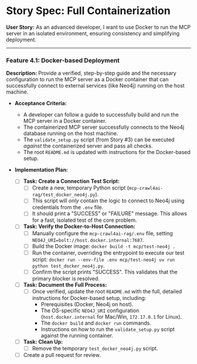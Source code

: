 # Story Spec: Full Containerization

**User Story:** As an advanced developer, I want to use Docker to run the MCP server in an isolated environment, ensuring consistency and simplifying deployment.

---

### Feature 4.1: Docker-based Deployment

**Description:** Provide a verified, step-by-step guide and the necessary configuration to run the MCP server as a Docker container that can successfully connect to external services (like Neo4j) running on the host machine.

*   **Acceptance Criteria:**
    *   A developer can follow a guide to successfully build and run the MCP server in a Docker container.
    *   The containerized MCP server successfully connects to the Neo4j database running on the host machine.
    *   The `validate_setup.py` script (from Story #3) can be executed *against* the containerized server and pass all checks.
    *   The root `README.md` is updated with instructions for the Docker-based setup.

*   **Implementation Plan:**
    - [ ] **Task: Create a Connection Test Script:**
        - [ ] Create a new, temporary Python script (`mcp-crawl4ai-rag/test_docker_neo4j.py`).
        - [ ] This script will *only* contain the logic to connect to Neo4j using credentials from the `.env` file.
        - [ ] It should print a "SUCCESS" or "FAILURE" message. This allows for a fast, isolated test of the core problem.
    - [ ] **Task: Verify the Docker-to-Host Connection:**
        - [ ] Manually configure the `mcp-crawl4ai-rag/.env` file, setting `NEO4J_URI=bolt://host.docker.internal:7687`.
        - [ ] Build the Docker image: `docker build -t mcp/test-neo4j .`
        - [ ] Run the container, overriding the entrypoint to execute our test script: `docker run --env-file .env mcp/test-neo4j uv run python test_docker_neo4j.py`.
        - [ ] Confirm the script prints "SUCCESS". This validates that the primary blocker is resolved.
    - [ ] **Task: Document the Full Process:**
        - [ ] Once verified, update the root `README.md` with the full, detailed instructions for Docker-based setup, including:
            - Prerequisites (Docker, Neo4j on host).
            - The OS-specific `NEO4J_URI` configuration (`host.docker.internal` for Mac/Win, `172.17.0.1` for Linux).
            - The `docker build` and `docker run` commands.
            - Instructions on how to run the `validate_setup.py` script against the running container.
    - [ ] **Task: Clean Up:**
        - [ ] Remove the temporary `test_docker_neo4j.py` script.
    - [ ] Create a pull request for review.
